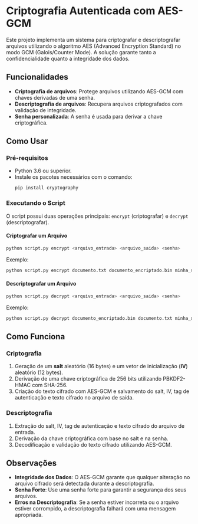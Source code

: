 
# Criptografia Autenticada com AES-GCM

Este projeto implementa um sistema para criptografar e descriptografar arquivos utilizando o algoritmo AES (Advanced Encryption Standard) no modo GCM (Galois/Counter Mode). A solução garante tanto a confidencialidade quanto a integridade dos dados.

## Funcionalidades

- **Criptografia de arquivos**: Protege arquivos utilizando AES-GCM com chaves derivadas de uma senha.
- **Descriptografia de arquivos**: Recupera arquivos criptografados com validação de integridade.
- **Senha personalizada**: A senha é usada para derivar a chave criptográfica.

## Como Usar

### Pré-requisitos

- Python 3.6 ou superior.
- Instale os pacotes necessários com o comando:
  ```bash
  pip install cryptography
  ```

### Executando o Script

O script possui duas operações principais: `encrypt` (criptografar) e `decrypt` (descriptografar).

#### Criptografar um Arquivo

```bash
python script.py encrypt <arquivo_entrada> <arquivo_saida> <senha>
```

Exemplo:
```bash
python script.py encrypt documento.txt documento_encriptado.bin minha_senha123
```

#### Descriptografar um Arquivo

```bash
python script.py decrypt <arquivo_entrada> <arquivo_saida> <senha>
```

Exemplo:
```bash
python script.py decrypt documento_encriptado.bin documento.txt minha_senha123
```

## Como Funciona

### Criptografia
1. Geração de um **salt** aleatório (16 bytes) e um vetor de inicialização (**IV**) aleatório (12 bytes).
2. Derivação de uma chave criptográfica de 256 bits utilizando PBKDF2-HMAC com SHA-256.
3. Criação do texto cifrado com AES-GCM e salvamento do salt, IV, tag de autenticação e texto cifrado no arquivo de saída.

### Descriptografia
1. Extração do salt, IV, tag de autenticação e texto cifrado do arquivo de entrada.
2. Derivação da chave criptográfica com base no salt e na senha.
3. Decodificação e validação do texto cifrado utilizando AES-GCM.

## Observações

- **Integridade dos Dados**: O AES-GCM garante que qualquer alteração no arquivo cifrado será detectada durante a descriptografia.
- **Senha Forte**: Use uma senha forte para garantir a segurança dos seus arquivos.
- **Erros na Descriptografia**: Se a senha estiver incorreta ou o arquivo estiver corrompido, a descriptografia falhará com uma mensagem apropriada.
